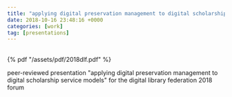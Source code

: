 ```yaml
---
title: "applying digital preservation management to digital scholarship service models"
date: 2018-10-16 23:48:16 +0000
categories: [work]
tag: [presentations]
---
```

 <br />
{% pdf "/assets/pdf/2018dlf.pdf" %}
<br />
 <p>peer-reviewed presentation "applying digital preservation management to digital scholarship service models" for the digital library federation 2018 forum</p>